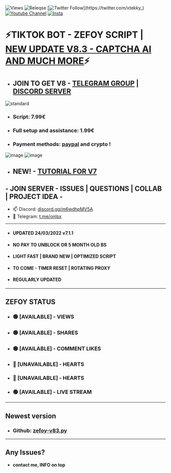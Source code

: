 ![Views](https://img.shields.io/github/commit-activity/y/xtekky/zefoy)
![Releqse](https://img.shields.io/github/v/release/xtekky/zefoy?include_prereleases)
[![Twitter Follow](https://img.shields.io/twitter/follow/_R1bang_.svg?style=social&label=xtekky_)](https://twitter.com/xtekky_) 
[![Youtube Channel](https://img.shields.io/youtube/channel/subscribers/UCVCxigi4I9fTuIxTlM9amtA?style=social)](https://www.youtube.com/channel/UC6JZx44gSD6-X_8xZoTMXUg)
[![Insta](https://img.shields.io/twitter/follow/lol_kris?label=Instagram&logo=instagram&logoColor=red&style=social)](https://instagram.com/xtekky)
# ⚡TIKTOK BOT - ZEFOY SCRIPT | [NEW UPDATE V8.3 - CAPTCHA AI AND MUCH MORE](https://github.com/xtekky/zefoy/tree/main/bots)⚡
- ## JOIN TO GET V8 - [TELEGRAM GROUP](https://t.me/onlpx) | [DISCORD SERVER](https://discord.gg/m6wdhpMV5A)
![standard](https://user-images.githubusercontent.com/98614666/161380386-36451ff3-efb6-4a37-97a8-6732e9833581.gif)
- ### Script: **7.99€**
- ### Full setup and assistance: **1.99€**
- ### Payment methods: [paypal](paypal.me/xtekky) and crypto !
![image](https://user-images.githubusercontent.com/98614666/161166274-43244d60-2012-4f4b-80dc-19df65e9291a.png)
![image](https://user-images.githubusercontent.com/98614666/161380416-473755a4-d850-4315-b095-3bc353f776d4.png)
- ## NEW! - [TUTORIAL FOR V7](https://github.com/xtekky/zefoy/blob/main/NEW-TUTORIAL.md)
## - JOIN SERVER - ISSUES | QUESTIONS | COLLAB | PROJECT IDEA -
- 📫 Discord: [discord.gg/m6wdhpMV5A]( https://discord.gg/m6wdhpMV5A)
- 📲 Telegram: [t.me/onlpx](https://t.me/xtekky)
----
- #### UPDATED 24/03/2022 v7.1.1
- #### NO PAY TO UNBLOCK OR 5 MONTH OLD BS
- #### LIGHT FAST | BRAND NEW | OPTIMIZED SCRIPT
- #### TO COME - TIMER RESET | ROTATING PROXY
- #### REGULARLY UPDATED
----
## ZEFOY STATUS
- ### 🟢 [AVAILABLE]  - VIEWS           
- ### 🟢 [AVAILABLE] - SHARES         
- ### 🟢 [AVAILABLE] - COMMENT LIKES  
- ### 🔴 [UNAVAILABLE] - HEARTS         
- ### 🔴 [UNAVAILABLE] - HEARTS     
- ### 🟢 [AVAILABLE] - LIVE STREAM     

----
## Newest version
- ### Github: [zefoy-v83.py](https://github.com/xtekky/zefoy/blob/main/bots/zefoy-v83.py)
_______
## Any Issues?
- **contact me, INFO on top**

